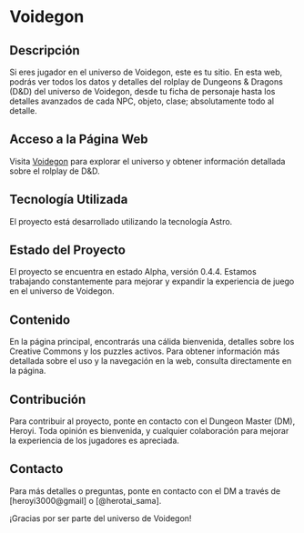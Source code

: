 # Voidegon

## Descripción

Si eres jugador en el universo de Voidegon, este es tu sitio. En esta web, podrás ver todos los datos y detalles del rolplay de Dungeons & Dragons (D&D) del universo de Voidegon, desde tu ficha de personaje hasta los detalles avanzados de cada NPC, objeto, clase; absolutamente todo al detalle.

## Acceso a la Página Web

Visita [Voidegon](https://voidegon.netlify.app) para explorar el universo y obtener información detallada sobre el rolplay de D&D.

## Tecnología Utilizada

El proyecto está desarrollado utilizando la tecnología Astro.

## Estado del Proyecto

El proyecto se encuentra en estado Alpha, versión 0.4.4. Estamos trabajando constantemente para mejorar y expandir la experiencia de juego en el universo de Voidegon.

## Contenido

En la página principal, encontrarás una cálida bienvenida, detalles sobre los Creative Commons y los puzzles activos. Para obtener información más detallada sobre el uso y la navegación en la web, consulta directamente en la página.

## Contribución

Para contribuir al proyecto, ponte en contacto con el Dungeon Master (DM), Heroyi. Toda opinión es bienvenida, y cualquier colaboración para mejorar la experiencia de los jugadores es apreciada.

## Contacto

Para más detalles o preguntas, ponte en contacto con el DM a través de [heroyi3000@gmail] o [@herotai_sama].

¡Gracias por ser parte del universo de Voidegon!
